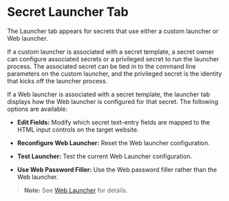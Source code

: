 [title]: # (Secret Launcher Tab)
[tags]: # (XXX)
[priority]: # (50)

# Secret Launcher Tab

The Launcher tab appears for secrets that use either a custom launcher or Web launcher.

If a custom launcher is associated with a secret template, a secret owner can configure associated secrets or a privileged secret to run the launcher process. The associated secret can be tied in to the command line parameters on the custom launcher, and the privileged secret is the identity that kicks off the launcher process.

If a Web launcher is associated with a secret template, the launcher tab displays how the Web launcher is configured for that secret. The following options are available:

- **Edit Fields:** Modify which secret text-entry fields are mapped to the HTML input controls on the target website.

- **Reconfigure Web Launcher:** Reset the Web launcher configuration.

- **Test Launcher:** Test the current Web Launcher configuration.

- **Use Web Password Filler:** Use the Web password filler rather than the Web launcher.

> **Note:** See [Web Launcher](#web-launcher) for details.
